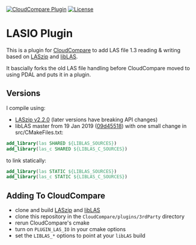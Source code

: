 [![CloudCompare Plugin](https://img.shields.io/badge/plugin-CloudCompare-brightgreen.svg)](https://github.com/CloudCompare/CloudCompare)
[![License](https://img.shields.io/badge/License-GPL--2.0+-blue.svg)](https://opensource.org/licenses/GPL-2.0)

# LASIO Plugin

This is a plugin for [CloudCompare](https://github.com/CloudCompare/CloudCompare) to add LAS file 1.3 reading & writing based on [LASzip](https://github.com/LASzip/LASzip) and [libLAS](https://github.com/libLAS/libLAS).

It bascially forks the old LAS file handling before CloudCompare moved to using PDAL and puts it in a plugin.

## Versions
I compile using:
- [LASzip v2.2.0](https://github.com/LASzip/LASzip/tree/v2.2.0) (later versions have breaking API changes)
- libLAS master from 19 Jan 2019 ([09d45518](https://github.com/libLAS/libLAS/commit/09d45518776489508f34098f1c159f58b856f459)) with one small change in src/CMakeFiles.txt:
```cmake
add_library(las SHARED ${LIBLAS_SOURCES})
add_library(las_c SHARED ${LIBLAS_C_SOURCES})
```
to link statically:
```cmake
add_library(las STATIC ${LIBLAS_SOURCES})
add_library(las_c STATIC ${LIBLAS_C_SOURCES})
```

## Adding To CloudCompare

- clone and build [LASzip](https://github.com/LASzip/LASzip) and [libLAS](https://github.com/libLAS/libLAS)
- clone this repository in the `CloudCompare/plugins/3rdParty` directory
- rerun CloudCompare's cmake
- turn on `PLUGIN_LAS_IO` in your cmake options
- set the `LIBLAS_*` options to point at your `libLAS` build
